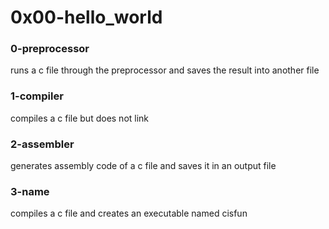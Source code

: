 # 0x00-hello_world

### 0-preprocessor
runs a c file through the preprocessor and saves the result into another file

### 1-compiler
compiles a c file but does not link

### 2-assembler
generates assembly code of a c file and saves it in an output file

### 3-name
compiles a c file and creates an executable named cisfun
